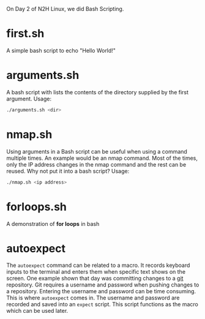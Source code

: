 On Day 2 of N2H Linux, we did Bash Scripting.
# first.sh
A simple bash script to echo "Hello World!"
# arguments.sh
A bash script with lists the contents of the directory supplied by the first argument. Usage:
```bash
./arguments.sh <dir>
```
# nmap.sh
Using arguments in a Bash script can be useful when using a command multiple times. An example would be an nmap command. Most of the times, only the IP address changes in the nmap command and the rest can be reused. Why not put it into a bash script? Usage:
```bash
./nmap.sh <ip address>
```
# forloops.sh
A demonstration of **for loops** in bash
# autoexpect
The `autoexpect` command can be related to a macro. It records keyboard inputs to the terminal and enters them when specific text shows on the screen.
One example shown that day was committing changes to a [git](https://git-scm.com/) repository. Git requires a username and password when pushing changes to a repository. Entering the username and password can be time consuming. This is where `autoexpect` comes in. The username and password are recorded and saved into an `expect` script. This script functions as the macro which can be used later. 